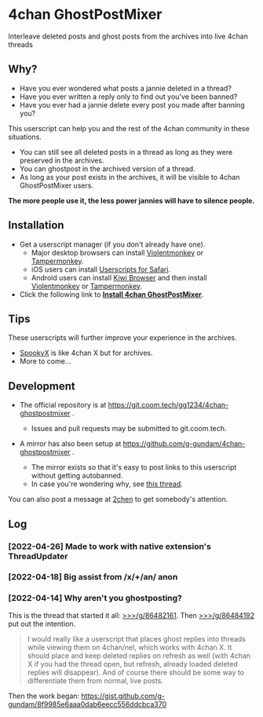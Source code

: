 # 4chan GhostPostMixer

Interleave deleted posts and ghost posts from the archives into live 4chan threads

## Why?

- Have you ever wondered what posts a jannie deleted in a thread?
- Have you ever written a reply only to find out you've been banned?
- Have you ever had a jannie delete every post you made after banning you?

This userscript can help you and the rest of the 4chan community in these situations.

- You can still see all deleted posts in a thread as long as they were preserved in the archives.
- You can ghostpost in the archived version of a thread.
- As long as your post exists in the archives, it will be visible to 4chan GhostPostMixer users.

**The more people use it, the less power jannies will have to silence people.**

## Installation

- Get a userscript manager (if you don't already have one).
  + Major desktop browsers can install [Violentmonkey](https://violentmonkey.github.io/) or [Tampermonkey](https://www.tampermonkey.net/).
  + iOS users can install [Userscripts for Safari](https://apps.apple.com/us/app/userscripts/id1463298887).
  + Android users can install [Kiwi Browser](https://kiwibrowser.com/) and then install [Violentmonkey](https://violentmonkey.github.io/) or [Tampermonkey](https://www.tampermonkey.net/).
- Click the following link to **[Install 4chan GhostPostMixer](https://github.com/g-gundam/4chan-ghostpostmixer/raw/master/4chan-ghostpostmixer.user.js)**.

## Tips

These userscripts will further improve your experience in the archives.

- [SpookyX](https://github.com/Fiddlekins/SpookyX) is like 4chan X but for archives.
- More to come...

## Development

- The official repository is at https://git.coom.tech/gg1234/4chan-ghostpostmixer .
  + Issues and pull requests may be submitted to git.coom.tech.
- A mirror has also been setup at https://github.com/g-gundam/4chan-ghostpostmixer .

  + The mirror exists so that it's easy to post links to this userscript without getting autobanned.
  + In case you're wondering why, see [this thread](https://endchan.net/cumg/res/69.html).
  
You can also post a message at [2chen](https://2chen.moe/tech/1353679) to get somebody's attention.



## Log

### [2022-04-26] Made to work with native extension's ThreadUpdater

### [2022-04-18] Big assist from /x/+/an/ anon

### [2022-04-14] Why aren't you ghostposting?

This is the thread that started it all:  [>>>/g/86482161](https://desuarchive.org/g/thread/86482161/).  Then [>>>/g/86484192](https://desuarchive.org/g/thread/86482161/#q86484192) put out the intention.

> I would really like a userscript that places ghost replies into threads while viewing them on 4chan/nel, which works with 4chan X. It should place and keep deleted replies on refresh as well (with 4chan X if you had the thread open, but refresh, already loaded deleted replies will disappear). And of course there should be some way to differentiate them from normal, live posts.

Then the work began:  https://gist.github.com/g-gundam/8f9985e6aaa0dab6eecc556ddcbca370
